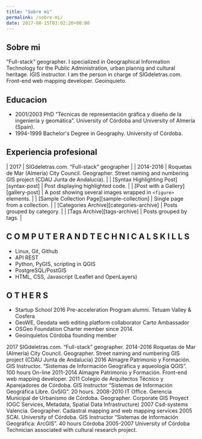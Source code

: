 ```yaml
---
title: "Sobre mi"
permalink: /sobre-mi/
date: 2017-08-15T03:02:20+00:00
---
```


## Sobre mi

“Full-stack” geographer. I specialized in Geographical Information Technology for the Public Administration, urban plannig and cultural heritage. IGIS instructor. I am the person in charge of SIGdeletras.com. Front-end web mapping developer. Geoinquieto.

## Educacion

- 2001/2003 PhD “Técnicas de representación gráfica y diseño de la ingeniería y geomática”. University of Córdoba and
University of Almería (Spain).
- 1994-1999 Bachelor's Degree in Geography. University of Córdoba.

## Experiencia profesional


| 2017 | SIGdeletras.com. “Full-stack” geographer |
| 2014-2016 | Roquetas de Mar (Almería) City Council. Geographer. Street naming and numbering GIS project (CDAU Junta de Andalucía). |
| [Syntax Highlighting Post][syntax-post] | Post displaying highlighted code. |
| [Post with a Gallery][gallery-post] | A post showing several images wrapped in `<figure>` elements. |
| [Sample Collection Page][sample-collection] | Single page from a collection. |
| [Categories Archive][categories-archive] | Posts grouped by category. |
| [Tags Archive][tags-archive] | Posts grouped by tags. |

## C O M P U T E R A N D T E C H N I C A L S K I L L S

- Linux, Git, Github
- API REST
- Python, PyGIS, scripting in QGIS
- PostgreSQL/PostGIS
- HTML, CSS, Javascript (Leaflet and OpenLayers)

## O T H E R S

- Startup School 2016 Pre-acceleration Program alumni. Tetuam Valley & Cosfera
- GeoWE, Geodata web editing platform collaborator Carto Ambassador
- OSGeo Foundation Charter member since 2014. 
- Geoinquietos Córdoba founding member

2017 SIGdeletras.com. “Full-stack” geographer.
2014-2016 Roquetas de Mar (Almería) City Council. Geographer. Street naming and numbering GIS project (CDAU Junta de Andalucía)
2016 Almagre Patrimonio y Formación. GIS Instructor. “Sistemas de Información Geográfica y aqueología QGIS”. 100 hours On-line
2011-2014 Almagre Patrimonio y Formación. Front-end web mapping developer.
2011 Colegio de Arquitectos Técnico y Aparejadores de Córdoba. GIS Instructor “Sistemas de Información Geográfica Libre. GvSIG”. 20 hours.
2008-2010 IT Office. Gerencia Municipal de Urbanismo de Córdoba. Geographer. Corporate GIS Proyect (OGC Services, Metadata, Spatial Data Infrastructure) 
2007 Csd-systems Valencia. Geographer. Cadastral mapping and web mapping services
2005 SCAI. University of Córdoba. GIS Instructor “Sistemas de Información Geográfica: ArcGIS”. 40 hours Córdoba
2005-2007 University of Córdoba Technician associated with cultural research project.